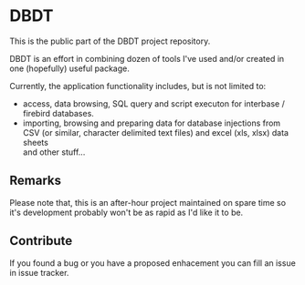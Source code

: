 # DBDT
This is the public part of the DBDT project repository.

DBDT is an effort in combining dozen of tools I've used and/or created in one (hopefully) useful package.


Currently, the application functionality includes, but is not limited to:
* access, data browsing, SQL query and script executon for interbase / firebird databases.
* importing, browsing and preparing data for database injections from CSV (or similar, character delimited text files) and excel (xls, xlsx) data sheets  
and other stuff... 

## Remarks
Please note that, this is an after-hour project maintained on spare time so it's development probably won't be as rapid as I'd like it to be.

## Contribute
If you found a bug or you have a proposed enhacement you can fill an issue in issue tracker.
